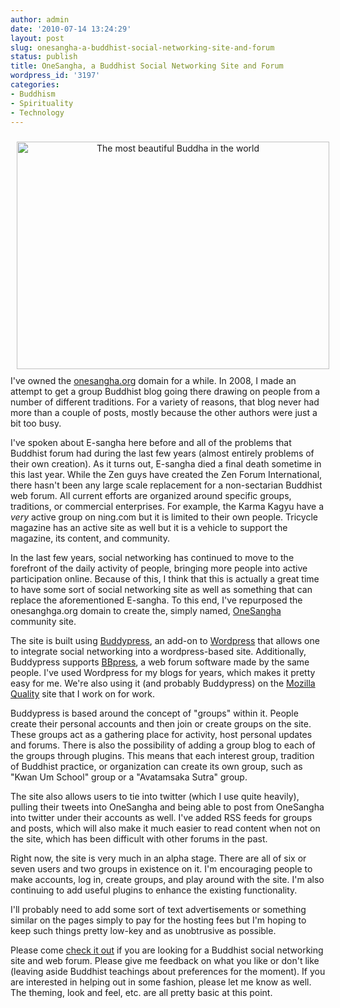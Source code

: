 ```yaml
---
author: admin
date: '2010-07-14 13:24:29'
layout: post
slug: onesangha-a-buddhist-social-networking-site-and-forum
status: publish
title: OneSangha, a Buddhist Social Networking Site and Forum
wordpress_id: '3197'
categories:
- Buddhism
- Spirituality
- Technology
---
```

<div align="center"><a href="http://www.flickr.com/photos/wonderlane/2868822348/" title="The most beautiful Buddha in the world by Wonderlane, on Flickr"><img src="http://farm4.static.flickr.com/3168/2868822348_86531d1b34.jpg" width="500" height="364" hspace="10" vspace="10" alt="The most beautiful Buddha in the world" /></a></div>
I've owned the <a href="http://www.onesangha.org">onesangha.org</a> domain for a while. In 2008, I made an attempt to get a group Buddhist blog going there drawing on people from a number of different traditions. For a variety of reasons, that blog never had more than a couple of posts, mostly because the other authors were just a bit too busy.

I've spoken about E-sangha here before and all of the problems that Buddhist forum had during the last few years (almost entirely problems of their own creation). As it turns out, E-sangha died a final death sometime in this last year. While the Zen guys have created the Zen Forum International, there hasn't been any large scale replacement for a non-sectarian Buddhist web forum. All current efforts are organized around specific groups, traditions, or commercial enterprises. For example, the Karma Kagyu have a <em>very</em> active group on ning.com but it is limited to their own people. Tricycle magazine has an active site as well but it is a vehicle to support the magazine, its content, and community. 

In the last few years, social networking has continued to move to the forefront of the daily activity of people, bringing more people into active participation online. Because of this, I think that this is actually a great time to have some sort of social networking site as well as something that can replace the aforementioned E-sangha. To this end, I've repurposed the onesanghga.org domain to create the, simply named, <a href="http://www.onesangha.org">OneSangha</a> community site.

The site is built using <a href="http://buddypress.org/">Buddypress</a>, an add-on to <a href="http:://www.wordpress.org">Wordpress</a> that allows one to integrate social networking into a wordpress-based site. Additionally, Buddypress supports <a href="http://bbpress.org/">BBpress</a>, a web forum software made by the same people. I've used Wordpress for my blogs for years, which makes it pretty easy for me. We're also using it (and probably Buddypress) on the <a href="http://quality.mozilla.org">Mozilla Quality</a> site that I work on for work. 

Buddypress is based around the concept of "groups" within it. People create their personal accounts and then join or create groups on the site. These groups act as a gathering place for activity, host personal updates and forums. There is also the possibility of adding a group blog to each of the groups through plugins. This means that each interest group, tradition of Buddhist practice, or organization can create its own group, such as "Kwan Um School" group or a "Avatamsaka Sutra" group.

The site also allows users to tie into twitter (which I use quite heavily), pulling their tweets into OneSangha and being able to post from OneSangha into twitter under their accounts as well. I've added RSS feeds for groups and posts, which will also make it much easier to read content when not on the site, which has been difficult with other forums in the past. 

Right now, the site is very much in an alpha stage. There are all of six or seven users and two groups in existence on it. I'm encouraging people to make accounts, log in, create groups, and play around with the site. I'm also continuing to add useful plugins to enhance the existing functionality.

I'll probably need to add some sort of text advertisements or something similar on the pages simply to pay for the hosting fees but I'm hoping to keep such things pretty low-key and as unobtrusive as possible.

Please come <a href="http://www.onesangha.org">check it out</a> if you are looking for a Buddhist social networking site and web forum. Please give me feedback on what you like or don't like (leaving aside Buddhist teachings about preferences for the moment). If you are interested in helping out in some fashion, please let me know as well. The theming, look and feel, etc. are all pretty basic at this point.
